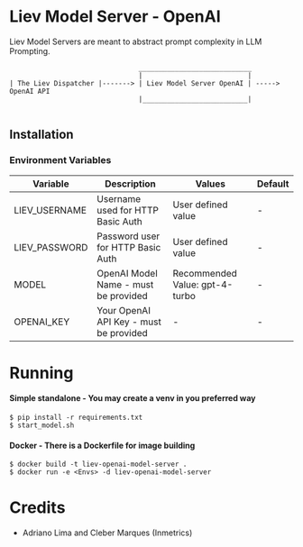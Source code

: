 # Liev Model Server - OpenAI

Liev Model Servers are meant to abstract prompt complexity in LLM Prompting.


```
                                ____________________________
                                |                          |
| The Liev Dispatcher |-------> | Liev Model Server OpenAI | -----> OpenAI API
                                |__________________________|


```

## Installation

### Environment Variables

| Variable  | Description |Values | Default |
| ------------- |-------------|-------------|-------------|
| LIEV_USERNAME     | Username used for HTTP Basic Auth | User defined value | - |
| LIEV_PASSWORD     | Password user for HTTP Basic Auth     | User defined value | - |
| MODEL     | OpenAI Model Name - must be provided     | Recommended Value: gpt-4-turbo | - |
| OPENAI_KEY     | Your OpenAI API Key - must be provided     | - | - |

# Running

#### Simple standalone - You may create a venv in you preferred way
```
$ pip install -r requirements.txt
$ start_model.sh
```

#### Docker - There is a Dockerfile for image building
```
$ docker build -t liev-openai-model-server .
$ docker run -e <Envs> -d liev-openai-model-server 
```

# Credits

- Adriano Lima and Cleber Marques (Inmetrics)

